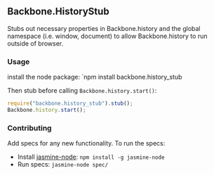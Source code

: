 ## Backbone.HistoryStub

Stubs out necessary properties in Backbone.history and the global namespace (i.e. window, document) to allow Backbone.history to run outside of browser.

### Usage

install the node package: `npm install backbone.history_stub

Then stub before calling `Backbone.history.start()`:

```javascript
require("backbone.history_stub").stub();
Backbone.history.start();
```

### Contributing

Add specs for any new functionality. To run the specs:

* Install [jasmine-node](https://github.com/mhevery/jasmine-node): `npm install -g jasmine-node`
* Run specs: `jasmine-node spec/`